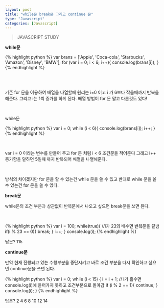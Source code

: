 ```yaml
---
layout: post
title: "while문 break문 그리고 continue 문"
type: "Javascript"
categories: [Javascript]
---
```

> JAVASCRIPT STUDY

<strong>while문</strong>

{% highlight python %}
var brans = ['Apple', 'Coca-cola', 'Starbucks', 'Amazon', 'Disney', 'BMW'];
for (var i = 0; i < 6; i++){
  console.log(brans[i]);
}
{% endhighlight %}

<br>
<br>

<p>기존 for 문을 이용하여 배열을 나열할때 원리는 i=0 이고 i 가 6보다 작을때까지 반복을 해준다. 그리고 i는 1씩 증가를 하게 된다. 배열 방법이 for 문 말고 다른것도 있다! </p>

<br>

<p class="txt_point">while문</p>

{% highlight python %}
var i = 0;
while (i < 6){
  console.log(brans[i]);
  i++;
}
{% endhighlight %}

<br>

<p>var i = 0 이라는 변수를 만들어 주고 for 문 처럼 i < 6 조건문을 적어준다 그래고 i++ 증가함을 말하면 5일때 까지 반복되어 배열을 나열해준다.</p>

<br>

<p>방식의 차이겠지만 for 문을 할 수 있는건 while 문을 쓸 수 있고 반대로 while 문을 쓸 수 있는건 for 문을 쓸 수 있다.</p>

<strong>break문</strong>

<p>while문의 조건 부분과 상관없이 반복문에서 나오고 싶으면 break문을 쓰면 된다.</p>

<br>

{% highlight python %}
var i = 100;
while(true){
  //i가 23의 배수면 반복문을 끝냄
  if(i % 23 == 0){
    break;
  }
  i++;
}
console.log(i);
{% endhighlight %}

<p class="txt_point">답은? 115</p>

<strong>continue문</strong>

<p>만약 현재 진행되고 있는 수행부분을 중단시키고 바로 조건 부분을 다시 확인하고 싶으면 continue문을 쓰면 된다.</p>

{% highlight python %}
var i = 0;
while (i < 15) {
  i = i + 1;
  // i가 홀수면 console.log(i)에 들어가지 못하고 조건부분으로 돌아감
  if (i % 2 == 1){
    continue;
  }
  console.log(i);
}
{% endhighlight %}

<p class="txt_point">답은? 2 4 6 8 10 12 14</p>